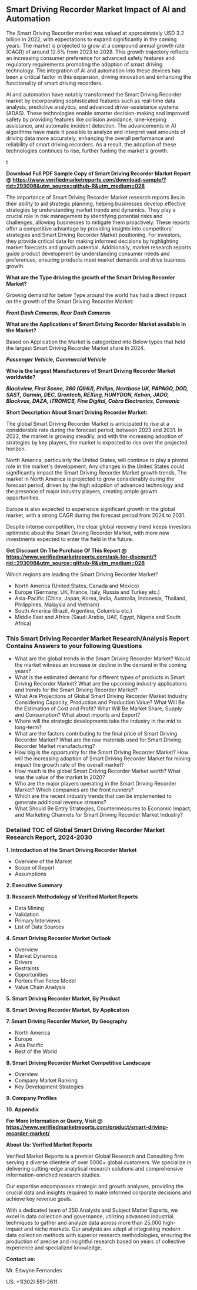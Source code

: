 <h2>Smart Driving Recorder Market Impact of AI and Automation</h2><p>The Smart Driving Recorder market was valued at approximately USD 3.2 billion in 2022, with expectations to expand significantly in the coming years. The market is projected to grow at a compound annual growth rate (CAGR) of around 12.5% from 2023 to 2028. This growth trajectory reflects an increasing consumer preference for advanced safety features and regulatory requirements promoting the adoption of smart driving technology. The integration of AI and automation into these devices has been a critical factor in this expansion, driving innovation and enhancing the functionality of smart driving recorders.</p><p>AI and automation have notably transformed the Smart Driving Recorder market by incorporating sophisticated features such as real-time data analysis, predictive analytics, and advanced driver-assistance systems (ADAS). These technologies enable smarter decision-making and improved safety by providing features like collision avoidance, lane-keeping assistance, and automatic incident detection. The advancements in AI algorithms have made it possible to analyze and interpret vast amounts of driving data more accurately, enhancing the overall performance and reliability of smart driving recorders. As a result, the adoption of these technologies continues to rise, further fueling the market's growth.</p>t</p><p id="" class=""><strong>Download Full PDF Sample Copy of Smart Driving Recorder Market Report @ <a href="https://www.verifiedmarketreports.com/download-sample/?rid=293098&utm_source=github-R&utm_medium=028" target="_blank">https://www.verifiedmarketreports.com/download-sample/?rid=293098&utm_source=github-R&utm_medium=028</a></strong></p><p>The importance of&nbsp;Smart Driving Recorder Market research reports lies in their ability to aid strategic planning, helping businesses develop effective strategies by understanding market trends and dynamics. They play a crucial role in risk management by identifying potential risks and challenges, allowing businesses to mitigate them proactively. These reports offer a competitive advantage by providing insights into competitors' strategies and Smart Driving Recorder Market positioning. For investors, they provide critical data for making informed decisions by highlighting market forecasts and growth potential. Additionally, market research reports guide product development by understanding consumer needs and preferences, ensuring products meet market demands and drive business growth.</p><p><strong>What are the&nbsp;Type driving the growth of the Smart Driving Recorder Market?</strong></p><p id="" class="">Growing demand for below Type around the world has had a direct impact on the growth of the Smart Driving Recorder Market:</p><em><strong>Front Dash Cameras, Rear Dash Cameras</strong></em></p><strong>What are the&nbsp;Applications&nbsp;of Smart Driving Recorder Market available in the Market?</strong></p><p id="" class="">Based on Application the Market is categorized into Below types that held the largest Smart Driving Recorder Market share In 2024.</p><em><strong>Passenger Vehicle, Commercial Vehicle</strong></em></p><strong>Who is the largest Manufacturers of Smart Driving Recorder Market worldwide?</strong></p><p><em><strong>Blackview, First Scene, 360 (QIHU), Philips, Nextbase UK, PAPAGO, DOD, SAST, Garmin, DEC, Qrontech, REXing, HUNYDON, Kehan, JADO, Blackvue, DAZA, iTRONICS, Fine Digital, Cobra Electronics, Cansonic</strong></em></p><p id="" class=""><strong>Short Description About Smart Driving Recorder Market:</strong></p><p>The global Smart Driving Recorder Market is anticipated to rise at a considerable rate during the forecast period, between 2023 and 2031. In 2022, the market is growing steadily, and with the increasing adoption of strategies by key players, the market is expected to rise over the projected horizon.</p><p>North America, particularly the United States, will continue to play a pivotal role in the market's development. Any changes in the United States could significantly impact the Smart Driving Recorder Market growth trends. The market in North America is projected to grow considerably during the forecast period, driven by the high adoption of advanced technology and the presence of major industry players, creating ample growth opportunities.</p><p>Europe is also expected to experience significant growth in the global market, with a strong CAGR during the forecast period from 2024 to 2031.</p><p>Despite intense competition, the clear global recovery trend keeps investors optimistic about the Smart Driving Recorder Market, with more new investments expected to enter the field in the future.</p><p id="" class=""><strong>Get Discount On The Purchase Of This Report @ <a href="https://www.verifiedmarketreports.com/ask-for-discount/?rid=293098&utm_source=github-R&utm_medium=028" target="_blank">https://www.verifiedmarketreports.com/ask-for-discount/?rid=293098&utm_source=github-R&utm_medium=028</a></strong></p>Which regions are leading the Smart Driving Recorder Market?</p><ul><li>North America (United States, Canada and Mexico)</li><li>Europe (Germany, UK, France, Italy, Russia and Turkey etc.)</li><li>Asia-Pacific (China, Japan, Korea, India, Australia, Indonesia, Thailand, Philippines, Malaysia and Vietnam)</li><li>South America (Brazil, Argentina, Columbia etc.)</li><li>Middle East and Africa (Saudi Arabia, UAE, Egypt, Nigeria and South Africa)</li></ul><h3 id="" class="">This Smart Driving Recorder Market Research/Analysis Report Contains Answers to your following Questions</h3><ul><li>What are the global trends in the Smart Driving Recorder Market? Would the market witness an increase or decline in the demand in the coming years?</li><li>What is the estimated demand for different types of products in Smart Driving Recorder Market? What are the upcoming industry applications and trends for the Smart Driving Recorder Market?</li><li>What Are Projections of Global Smart Driving Recorder Market Industry Considering Capacity, Production and Production Value? What Will Be the Estimation of Cost and Profit? What Will Be Market Share, Supply and Consumption? What about imports and Export?</li><li>Where will the strategic developments take the industry in the mid to long-term?</li><li>What are the factors contributing to the final price of Smart Driving Recorder Market? What are the raw materials used for Smart Driving Recorder Market manufacturing?</li><li>How big is the opportunity for the Smart Driving Recorder Market? How will the increasing adoption of Smart Driving Recorder Market for mining impact the growth rate of the overall market?</li><li>How much is the global Smart Driving Recorder Market worth? What was the value of the market In 2020?</li><li>Who are the major players operating in the Smart Driving Recorder Market? Which companies are the front runners?</li><li>Which are the recent industry trends that can be implemented to generate additional revenue streams?</li><li>What Should Be Entry Strategies, Countermeasures to Economic Impact, and Marketing Channels for Smart Driving Recorder Market Industry?</li></ul><h3 id="" class="">Detailed TOC of Global Smart Driving Recorder Market Research Report, 2024-2030</h3><p id="" class=""><strong>1. Introduction of the Smart Driving Recorder Market</strong></p><ul><li>Overview of the Market</li><li>Scope of Report</li><li>Assumptions</li></ul><p id="" class=""><strong>2. Executive Summary</strong></p><p id="" class=""><strong>3. Research Methodology of Verified Market Reports</strong></p><ul><li>Data Mining</li><li>Validation</li><li>Primary Interviews</li><li>List of Data Sources</li></ul><p id="" class=""><strong>4. Smart Driving Recorder Market Outlook</strong></p><ul><li>Overview</li><li>Market Dynamics</li><li>Drivers</li><li>Restraints</li><li>Opportunities</li><li>Porters Five Force Model</li><li>Value Chain Analysis</li></ul><p id="" class=""><strong>5. Smart Driving Recorder Market, By Product</strong></p><p id="" class=""><strong>6. Smart Driving Recorder Market, By Application</strong></p><p id="" class=""><strong>7. Smart Driving Recorder Market, By Geography</strong></p><ul><li>North America</li><li>Europe</li><li>Asia Pacific</li><li>Rest of the World</li></ul><p id="" class=""><strong>8. Smart Driving Recorder Market Competitive Landscape</strong></p><ul><li>Overview</li><li>Company Market Ranking</li><li>Key Development Strategies</li></ul><p id="" class=""><strong>9. Company Profiles</strong></p><p id="" class=""><strong>10. Appendix</strong></p><p id="" class=""><strong>For More Information or Query, Visit @ <a href="https://www.verifiedmarketreports.com/product/smart-driving-recorder-market/" target="_blank">https://www.verifiedmarketreports.com/product/smart-driving-recorder-market/</a></strong></p><p id="" class=""><strong>About Us: Verified Market Reports</strong></p><p id="" class="">Verified Market Reports is a premier Global Research and Consulting firm serving a diverse clientele of over 5000+ global customers. We specialize in delivering cutting-edge analytical research solutions and comprehensive information-enriched research studies.</p><p id="" class="">Our expertise encompasses strategic and growth analyses, providing the crucial data and insights required to make informed corporate decisions and achieve key revenue goals.</p><p id="" class="">With a dedicated team of 250 Analysts and Subject Matter Experts, we excel in data collection and governance, utilizing advanced industrial techniques to gather and analyze data across more than 25,000 high-impact and niche markets. Our analysts are adept at integrating modern data collection methods with superior research methodologies, ensuring the production of precise and insightful research based on years of collective experience and specialized knowledge.</p><p id="" class=""><strong>Contact us:</strong></p><p id="" class="">Mr. Edwyne Fernandes</p><p id="" class="">US: +1(302) 551-2611</p>